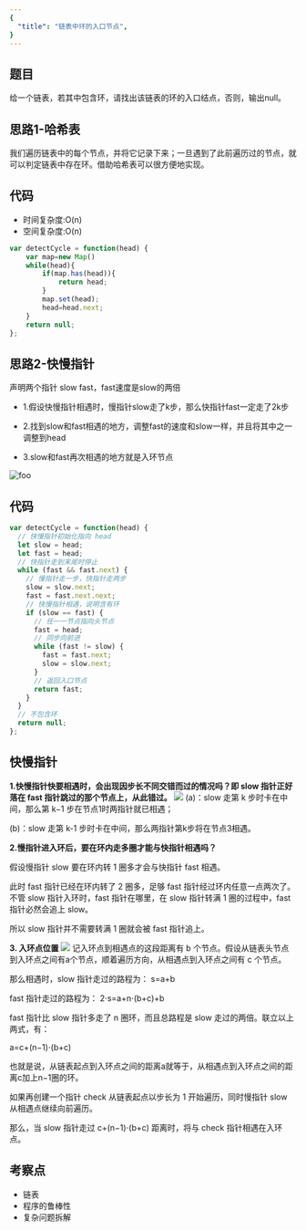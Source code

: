 ```yaml
---
{
  "title": "链表中环的入口节点",
}
---
```

## 题目
给一个链表，若其中包含环，请找出该链表的环的入口结点，否则，输出null。

## 思路1-哈希表
我们遍历链表中的每个节点，并将它记录下来；一旦遇到了此前遍历过的节点，就可以判定链表中存在环。借助哈希表可以很方便地实现。
## 代码
- 时间复杂度:O(n)
- 空间复杂度:O(n)
```js
var detectCycle = function(head) {
    var map=new Map()
    while(head){
        if(map.has(head)){
            return head;
        }
        map.set(head);
        head=head.next;
    }
    return null;
};
```


## 思路2-快慢指针

声明两个指针 slow fast，fast速度是slow的两倍

- 1.假设快慢指针相遇时，慢指针slow走了k步，那么快指针fast一定走了2k步

- 2.找到slow和fast相遇的地方，调整fast的速度和slow一样，并且将其中之一调整到head

- 3.slow和fast再次相遇的地方就是入环节点


<img src="/链表中环的入口节点.png" alt="foo">

## 代码

```js
var detectCycle = function(head) {
  // 快慢指针初始化指向 head
  let slow = head;
  let fast = head;
  // 快指针走到末尾时停止
  while (fast && fast.next) {
    // 慢指针走一步，快指针走两步
    slow = slow.next;
    fast = fast.next.next;
    // 快慢指针相遇，说明含有环
    if (slow == fast) {
      // 任一一节点指向头节点
      fast = head;
      // 同步向前进
      while (fast != slow) {
        fast = fast.next;
        slow = slow.next;
      }
      // 返回入口节点
      return fast;
    }
  }
  // 不包含环
  return null;
};
```
## 快慢指针
**1.快慢指针快要相遇时，会出现因步长不同交错而过的情况吗？即 slow 指针正好落在 fast 指针跳过的那个节点上，从此错过。**
<img src="https://pic.leetcode.cn/1679666278-HwPkQe-%E5%BF%AB%E6%85%A2%E6%8C%87%E9%92%88%E8%BF%BD%E5%8F%8A.jpg">
(a)：slow 走第 k 步时卡在中间，那么第 k−1 步在节点1时两指针就已相遇；

(b)：slow 走第 k-1 步时卡在中间，那么两指针第k步将在节点3相遇。

**2.慢指针进入环后，要在环内走多圈才能与快指针相遇吗？**

假设慢指针 slow 要在环内转 1 圈多才会与快指针 fast 相遇。

此时 fast 指针已经在环内转了 2 圈多，足够 fast 指针经过环内任意一点两次了。不管 slow 指针入环时，fast 指针在哪里，在 slow 指针转满 1 圈的过程中，fast 指针必然会追上 slow。

所以 slow 指针并不需要转满 1 圈就会被 fast 指针追上。

**3. 入环点位置**
<img src="https://assets.leetcode-cn.com/solution-static/jianzhi_II_022/jianzhi_II_022_fig1.png">
记入环点到相遇点的这段距离有 b 个节点。假设从链表头节点到入环点之间有a个节点，顺着遍历方向，从相遇点到入环点之间有 c 个节点。

那么相遇时，slow 指针走过的路程为：
s=a+b

fast 指针走过的路程为：
2⋅s=a+n⋅(b+c)+b

fast 指针比 slow 指针多走了 n 圈环，而且总路程是 slow 走过的两倍。联立以上两式，有：

a=c+(n−1)⋅(b+c)

也就是说，从链表起点到入环点之间的距离a就等于，从相遇点到入环点之间的距离c加上n−1圈的环。

如果再创建一个指针 check 从链表起点以步长为 1 开始遍历，同时慢指针 slow 从相遇点继续向前遍历。

那么，当 slow 指针走过 c+(n−1)⋅(b+c) 距离时，将与 check 指针相遇在入环点。

## 考察点

- 链表
- 程序的鲁棒性
- 复杂问题拆解